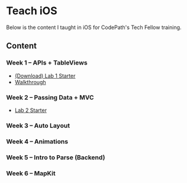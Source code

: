 # Teach iOS

Below is the content I taught in iOS for CodePath's Tech Fellow training.

## Content

### Week 1 – APIs + TableViews

- [(Download) Lab 1 Starter](/Summer2020/assets/yelpy_starter_1.zip?raw=true)
- [Walkthrough](/Summer2020/yelpy_starter_1)

### Week 2 – Passing Data + MVC

- [Lab 2 Starter](/Summer2020/assets/yelpy_starter_2.zip)

### Week 3 – Auto Layout

### Week 4 – Animations

### Week 5 – Intro to Parse (Backend)

### Week 6 – MapKit
